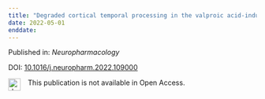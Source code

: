 ```yaml
---
title: "Degraded cortical temporal processing in the valproic acid-induced rat model of autism"
date: 2022-05-01
enddate:
---
```


Published in: *Neuropharmacology*

DOI: [10.1016/j.neuropharm.2022.109000](https://doi.org/10.1016/j.neuropharm.2022.109000)

<img src="https://upload.wikimedia.org/wikipedia/commons/thumb/0/0e/Closed_Access_logo_transparent.svg/1200px-Closed_Access_logo_transparent.svg.png" alt="drawing" width="25" align="left"/> &nbsp;&nbsp;&nbsp;This publication is not available in Open Access.


